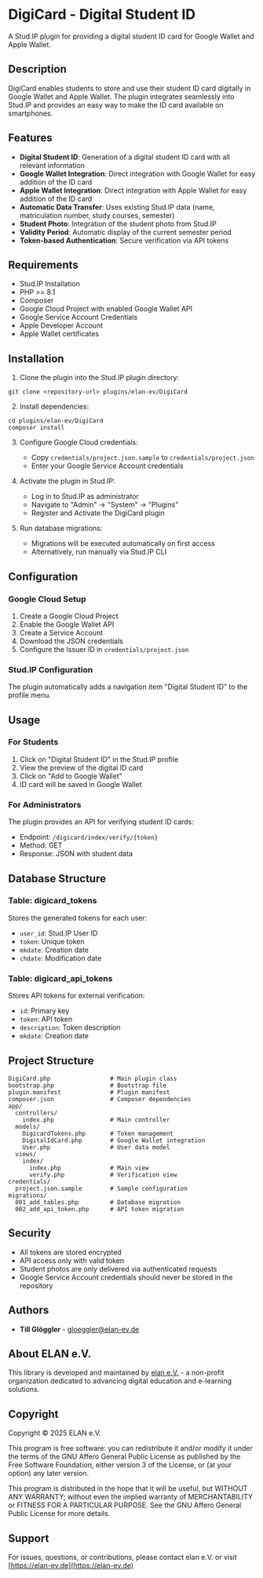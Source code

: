 # DigiCard - Digital Student ID

A Stud.IP plugin for providing a digital student ID card for Google Wallet and Apple Wallet.

## Description

DigiCard enables students to store and use their student ID card digitally in Google Wallet and Apple Wallet. The plugin integrates seamlessly into Stud.IP and provides an easy way to make the ID card available on smartphones.

## Features

- **Digital Student ID**: Generation of a digital student ID card with all relevant information
- **Google Wallet Integration**: Direct integration with Google Wallet for easy addition of the ID card
- **Apple Wallet Integration**: Direct integration with Apple Wallet for easy addition of the ID card
- **Automatic Data Transfer**: Uses existing Stud.IP data (name, matriculation number, study courses, semester)
- **Student Photo**: Integration of the student photo from Stud.IP
- **Validity Period**: Automatic display of the current semester period
- **Token-based Authentication**: Secure verification via API tokens

## Requirements

- Stud.IP Installation
- PHP >= 8.1
- Composer
- Google Cloud Project with enabled Google Wallet API
- Google Service Account Credentials
- Apple Developer Account
- Apple Wallet certificates

## Installation

1. Clone the plugin into the Stud.IP plugin directory:
```
git clone <repository-url> plugins/elan-ev/DigiCard
```

2. Install dependencies:
```
cd plugins/elan-ev/DigiCard
composer install
```

3. Configure Google Cloud credentials:
   - Copy `credentials/project.json.sample` to `credentials/project.json`
   - Enter your Google Service Account credentials

4. Activate the plugin in Stud.IP:
   - Log in to Stud.IP as administrator
   - Navigate to "Admin" → "System" → "Plugins"
   - Register and Activate the DigiCard plugin

5. Run database migrations:
   - Migrations will be executed automatically on first access
   - Alternatively, run manually via Stud.IP CLI

## Configuration

### Google Cloud Setup

1. Create a Google Cloud Project
2. Enable the Google Wallet API
3. Create a Service Account
4. Download the JSON credentials
5. Configure the Issuer ID in `credentials/project.json`

### Stud.IP Configuration

The plugin automatically adds a navigation item "Digital Student ID" to the profile menu.

## Usage

### For Students

1. Click on "Digital Student ID" in the Stud.IP profile
2. View the preview of the digital ID card
3. Click on "Add to Google Wallet"
4. ID card will be saved in Google Wallet

### For Administrators

The plugin provides an API for verifying student ID cards:

- Endpoint: `/digicard/index/verify/{token}`
- Method: GET
- Response: JSON with student data

## Database Structure

### Table: digicard_tokens

Stores the generated tokens for each user:

- `user_id`: Stud.IP User ID
- `token`: Unique token
- `mkdate`: Creation date
- `chdate`: Modification date

### Table: digicard_api_tokens

Stores API tokens for external verification:

- `id`: Primary key
- `token`: API token
- `description`: Token description
- `mkdate`: Creation date

## Project Structure

```
DigiCard.php                 # Main plugin class
bootstrap.php                # Bootstrap file
plugin.manifest              # Plugin manifest
composer.json                # Composer dependencies
app/
  controllers/
    index.php                # Main controller
  models/
    DigicardTokens.php       # Token management
    DigitalIdCard.php        # Google Wallet integration
    User.php                 # User data model
  views/
    index/
      index.php              # Main view
      verify.php             # Verification view
credentials/
  project.json.sample        # Sample configuration
migrations/
  001_add_tables.php         # Database migration
  002_add_api_token.php      # API token migration
```

## Security

- All tokens are stored encrypted
- API access only with valid token
- Student photos are only delivered via authenticated requests
- Google Service Account credentials should never be stored in the repository

## Authors

- **Till Glöggler** - [gloeggler@elan-ev.de](mailto:gloeggler@elan-ev.de)

## About ELAN e.V.

This library is developed and maintained by [elan e.V.](https://elan-ev.de) - a non-profit organization dedicated to advancing digital education and e-learning solutions.

## Copyright

Copyright © 2025 ELAN e.V.

This program is free software: you can redistribute it and/or modify it under the terms of the GNU Affero General Public License as published by the Free Software Foundation, either version 3 of the License, or (at your option) any later version.

This program is distributed in the hope that it will be useful, but WITHOUT ANY WARRANTY; without even the implied warranty of MERCHANTABILITY or FITNESS FOR A PARTICULAR PURPOSE. See the GNU Affero General Public License for more details.

## Support

For issues, questions, or contributions, please contact elan e.V. or visit [https://elan-ev.de](https://elan-ev.de)